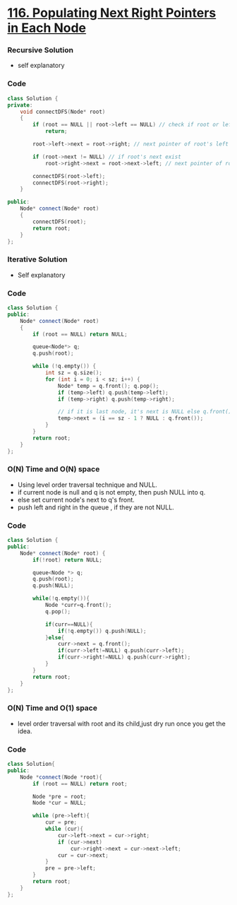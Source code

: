 # [116. Populating Next Right Pointers in Each Node](https://leetcode.com/problems/populating-next-right-pointers-in-each-node/)

### Recursive Solution

-   self explanatory

### Code

```cpp
class Solution {
private:
    void connectDFS(Node* root)
    {
        if (root == NULL || root->left == NULL) // check if root or left is NULL
            return;

        root->left->next = root->right; // next pointer of root's left

        if (root->next != NULL) // if root's next exist
            root->right->next = root->next->left; // next pointer of root's right

        connectDFS(root->left);
        connectDFS(root->right);
    }

public:
    Node* connect(Node* root)
    {
        connectDFS(root);
        return root;
    }
};
```

### Iterative Solution

-   Self explanatory

### Code

```cpp
class Solution {
public:
    Node* connect(Node* root)
    {
        if (root == NULL) return NULL;

        queue<Node*> q;
        q.push(root);

        while (!q.empty()) {
            int sz = q.size();
            for (int i = 0; i < sz; i++) {
                Node* temp = q.front(); q.pop();
                if (temp->left) q.push(temp->left);
                if (temp->right) q.push(temp->right);

                // if it is last node, it's next is NULL else q.front()(next left node)
                temp->next = (i == sz - 1 ? NULL : q.front());
            }
        }
        return root;
    }
};
```

### O(N) Time and O(N) space

-   Using level order traversal technique and NULL.
-   if current node is null and q is not empty, then push NULL into q.
-   else set current node's next to q's front.
-   push left and right in the queue , if they are not NULL.

### Code

```cpp
class Solution {
public:
    Node* connect(Node* root) {
        if(!root) return NULL;

        queue<Node *> q;
        q.push(root);
        q.push(NULL);

        while(!q.empty()){
            Node *curr=q.front();
            q.pop();

            if(curr==NULL){
                if(!q.empty()) q.push(NULL);
            }else{
                curr->next = q.front();
                if(curr->left!=NULL) q.push(curr->left);
                if(curr->right!=NULL) q.push(curr->right);
            }
        }
        return root;
    }
};
```

### O(N) Time and O(1) space

-   level order traversal with root and its child,just dry run once you get the idea.

### Code

```cpp
class Solution{
public:
    Node *connect(Node *root){
        if (root == NULL) return root;

        Node *pre = root;
        Node *cur = NULL;

        while (pre->left){
            cur = pre;
            while (cur){
                cur->left->next = cur->right;
                if (cur->next)
                    cur->right->next = cur->next->left;
                cur = cur->next;
            }
            pre = pre->left;
        }
        return root;
    }
};
```
